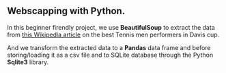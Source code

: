 ## Webscapping with Python.

In this beginner firendly project, we use **BeautifulSoup** to extract the data from [this Wikipedia article](https://en.wikipedia.org/wiki/Davis_Cup_winning_players) on the best Tennis men performers in Davis cup.

And we transform the extracted data to a **Pandas** data frame and before storing/loading it as a csv file and to SQLite database through the Python **Sqlite3** library.
